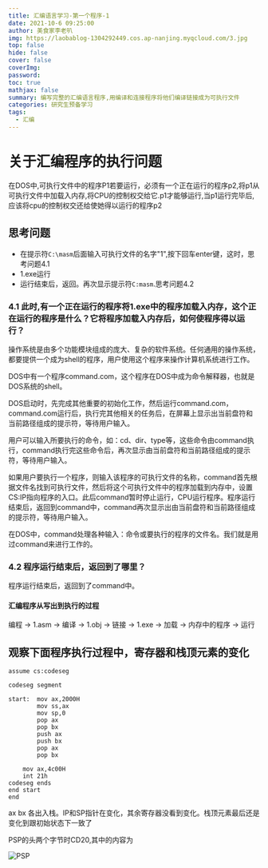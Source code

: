 ```yaml
---
title: 汇编语言学习-第一个程序-1
date: 2021-10-6 09:25:00
author: 美食家李老叭
img: https://laobablog-1304292449.cos.ap-nanjing.myqcloud.com/3.jpg
top: false
hide: false
cover: false
coverImg: 
password: 
toc: true
mathjax: false
summary: 编写完整的汇编语言程序,用编译和连接程序将他们编译链接成为可执行文件
categories: 研究生预备学习
tags:
  - 汇编
---
```


# 关于汇编程序的执行问题

在DOS中,可执行文件中的程序P1若要运行，必须有一个正在运行的程序p2,将p1从可执行文件中加载入内存,将CPU的控制权交给它.p1才能够运行,当p1运行完毕后,应该将cpu的控制权交还给使她得以运行的程序p2

## 思考问题

- 在提示符`C:\masm`后面输入可执行文件的名字"1",按下回车enter键，这时，思考问题4.1
- 1.exe运行
- 运行结束后，返回。再次显示提示符`C:masm`.思考问题4.2

### 4.1 此时,有一个正在运行的程序将1.exe中的程序加载入内存，这个正在运行的程序是什么？它将程序加载入内存后，如何使程序得以运行？

操作系统是由多个功能模块组成的庞大、复杂的软件系统。任何通用的操作系统，都要提供一个成为shell的程序，用户使用这个程序来操作计算机系统进行工作。

DOS中有一个程序command.com，这个程序在DOS中成为命令解释器，也就是DOS系统的shell。

DOS启动时，先完成其他重要的初始化工作，然后运行command.com，command.com运行后，执行完其他相关的任务后，在屏幕上显示出当前盘符和当前路径组成的提示符，等待用户输入。

用户可以输入所要执行的命令，如：cd、dir、type等，这些命令由command执行，command执行完这些命令后，再次显示由当前盘符和当前路径组成的提示符，等待用户输入。

如果用户要执行一个程序，则输入该程序的可执行文件的名称，command首先根据文件名找到可执行文件，然后将这个可执行文件中的程序加载到内存中，设置CS:IP指向程序的入口。此后command暂时停止运行，CPU运行程序。程序运行结束后，返回到command中，command再次显示出由当前盘符和当前路径组成的提示符，等待用户输入。

在DOS中，command处理各种输入：命令或要执行的程序的文件名。我们就是用过command来进行工作的。

### 4.2 程序运行结束后，返回到了哪里？

程序运行结束后，返回到了command中。

#### 汇编程序从写出到执行的过程

编程 -> 1.asm -> 编译 -> 1.obj -> 链接 -> 1.exe -> 加载 -> 内存中的程序 -> 运行


## 观察下面程序执行过程中，寄存器和栈顶元素的变化

```text
assume cs:codeseg

codeseg segment

start:  mov ax,2000H
        mov ss,ax
        mov sp,0
        pop ax
        pop bx
        push ax
        push bx
        pop ax
        pop bx
    
    mov ax,4c00H
    int 21h
codeseg ends
end start
end
```

ax bx 各出入栈。IP和SP指针在变化，其余寄存器没看到变化。栈顶元素最后还是变化到跟初始状态下一致了

PSP的头两个字节时CD20,其中的内容为

![PSP](https://laoba-1304292449.cos.ap-chengdu.myqcloud.com/img/20211006115030.png)
